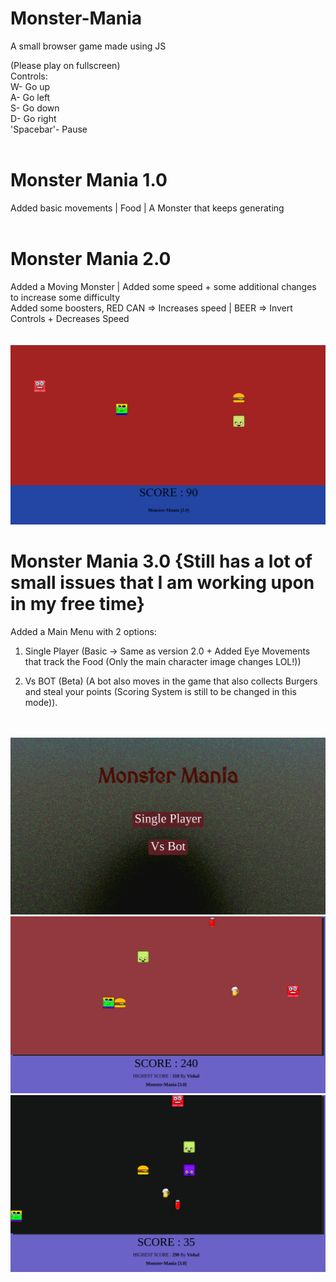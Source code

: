 # Monster-Mania
A small browser game made using JS

(Please play on fullscreen)
<br />
Controls:<br />
W- Go up<br />
A- Go left<br />
S- Go down<br />
D- Go right<br />
'Spacebar'- Pause<br />
<br />
# Monster Mania 1.0<br />
Added basic movements | Food | A Monster that keeps generating<br />
<br />
# Monster Mania 2.0<br />
Added a Moving Monster | Added some speed + some additional changes to increase some difficulty<br />
Added some boosters, RED CAN => Increases speed | BEER => Invert Controls + Decreases Speed<br />
<br />
<br />
![alt text](https://github.com/SuperThinking/Monster-Mania/blob/master/Snake2.0.png)
<br />
# Monster Mania 3.0 {Still has a lot of small issues that I am working upon in my free time}<br />
Added a Main Menu with 2 options:
1) Single Player (Basic -> Same as version 2.0 + Added Eye Movements that track the Food (Only the main character image changes LOL!))

2) Vs BOT (Beta) (A bot also moves in the game that also collects Burgers and steal your points (Scoring System is still to be changed in this mode)).
<br />
<br />
<img src="https://github.com/SuperThinking/Monster-Mania/blob/master/MainMenu.png" />
<br />
<img src="https://github.com/SuperThinking/Monster-Mania/blob/master/SinglePlayer.png" />
<br />
<img src="https://github.com/SuperThinking/Monster-Mania/blob/master/Vs%20Bot.png" />


